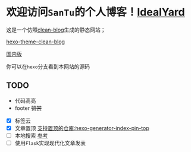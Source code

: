 # 欢迎访问`SanTu`的个人博客！[IdealYard](https://masantu.github.io)
这是一个仿照[clean-blog](https://startbootstrap.com/themes/clean-blog/)生成的静态网站；

[hexo-theme-clean-blog](https://github.com/klugjo/hexo-theme-clean-blog)

[国内版](https://github.com/Huxpro/huxpro.github.io)

你可以在`hexo`分支看到本网站的源码
## TODO
- 代码高亮
- footer
~~赞赏~~
- [x] 标签云
- [x] 文章置顶
    [支持置顶的仓库:hexo-generator-index-pin-top](https://github.com/netcan/hexo-generator-index-pin-top)
- [ ] 本地搜索
    [参考](https://moxfive.xyz/2016/05/31/hexo-local-search/)
- [ ] 使用`Flask`实现现代化文章发表